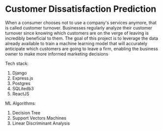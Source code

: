 # Customer Dissatisfaction Prediction

When a consumer chooses not to use a company's services anymore, that is called customer turnover. Businesses regularly analyze their customer turnover since knowing which customers are on the verge of leaving is incredibly beneficial to them. The goal of this project is to leverage the data already available to train a machine learning model 
that will accurately anticipate which customers are going to leave a firm, enabling the business owner to make more informed marketing decisions

Tech stack:

1. Django
2. Express.js
3. Postgres
4. SQLitedb3
5. ReactJS

ML Algorithms:
1. Decision Tree
2. Support Vectors Machines
3. Linear Discriminant Analysis
